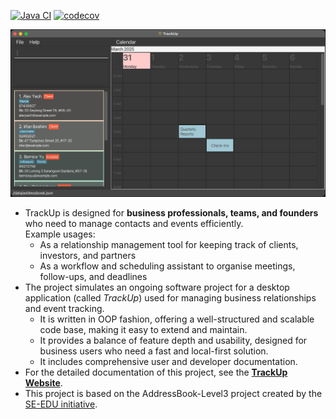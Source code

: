 [![Java CI](https://github.com/AY2425S2-CS2103T-F14-4/tp/actions/workflows/gradle.yml/badge.svg)](https://github.com/AY2425S2-CS2103T-F14-4/tp/actions/workflows/gradle.yml)
[![codecov](https://codecov.io/gh/AY2425S2-CS2103T-F14-4/tp/graph/badge.svg?token=H4Z1Q1GOF6)](https://codecov.io/gh/AY2425S2-CS2103T-F14-4/tp)

![Ui](docs/images/Ui1.png)

* TrackUp is designed for **business professionals, teams, and founders** who need to manage contacts and events efficiently.<br>
  Example usages:
  * As a relationship management tool for keeping track of clients, investors, and partners
  * As a workflow and scheduling assistant to organise meetings, follow-ups, and deadlines
* The project simulates an ongoing software project for a desktop application (called _TrackUp_) used for managing business relationships and event tracking.
  * It is written in OOP fashion, offering a well-structured and scalable code base, making it easy to extend and maintain.
  * It provides a balance of feature depth and usability, designed for business users who need a fast and local-first solution.
  * It includes comprehensive user and developer documentation.
* For the detailed documentation of this project, see the **[TrackUp Website](https://ay2425s2-cs2103t-f14-4.github.io/tp/)**.
* This project is based on the AddressBook-Level3 project created by the [SE-EDU initiative](https://se-education.org).
